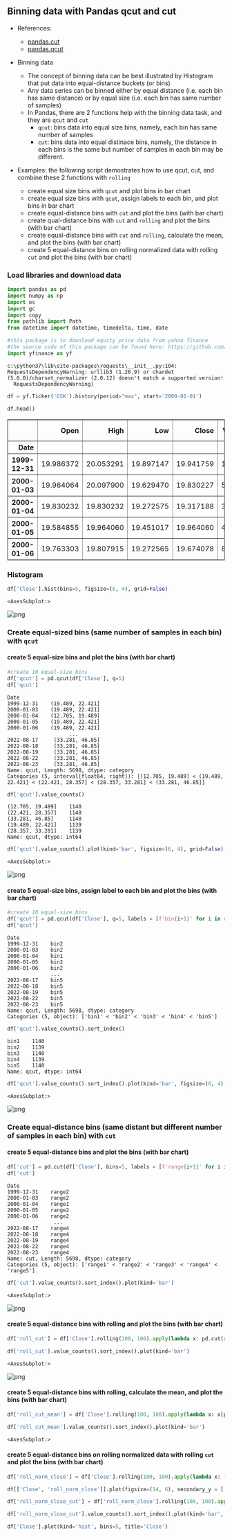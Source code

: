## Binning data with Pandas qcut and cut

- References:
    - [pandas.cut](https://pandas.pydata.org/docs/reference/api/pandas.cut.html)
    - [pandas.qcut](https://pandas.pydata.org/docs/reference/api/pandas.qcut.html)
    
- Binning data
    - The concept of binning data can be best illustrated by Histogram that put data into equal-distance buckets (or bins)
    - Any data series can be binned either by equal distance (i.e. each bin has same distance) or by equal size (i.e. each bin has same number of samples)
    - In Pandas, there are 2 functions help with the binning data task, and they are `qcut` and `cut`
        - `qcut`: bins data into equal size bins, namely, each bin has same number of samples
        - `cut`: bins data into equal distinace bins, namely, the distance in each bins is the same but number of samples in each bin may be different.
        
- Examples: the following script demostrates how to use qcut, cut, and combine these 2 functions with `rolling`
    - create equal size bins with `qcut` and plot bins in bar chart
    - create equal size bins with `qcut`, assign labels to each bin,  and plot bins in bar chart  
    - create equal-distance bins with `cut` and plot the bins (with bar chart)
    - create qual-distance bins with `cut` and `rolling` and plot the bins (with bar chart)
    - create equal-distance bins with `cut` and `rolling`, calculate the mean,  and plot the bins (with bar chart)
    - create 5 equal-distance bins on rolling normalized data with rolling `cut` and plot the bins (with bar chart)

### Load libraries and download data


```python
import pandas as pd
import numpy as np
import os
import gc
import copy
from pathlib import Path
from datetime import datetime, timedelta, time, date
```


```python
#this package is to download equity price data from yahoo finance
#the source code of this package can be found here: https://github.com/ranaroussi/yfinance/blob/main
import yfinance as yf
```

    c:\python37\lib\site-packages\requests\__init__.py:104: RequestsDependencyWarning: urllib3 (1.26.9) or chardet (5.0.0)/charset_normalizer (2.0.12) doesn't match a supported version!
      RequestsDependencyWarning)
    


```python
df = yf.Ticker('GSK').history(period="max", start='2000-01-01')
```


```python
df.head()
```




<div>
<style scoped>
    .dataframe tbody tr th:only-of-type {
        vertical-align: middle;
    }

    .dataframe tbody tr th {
        vertical-align: top;
    }

    .dataframe thead th {
        text-align: right;
    }
</style>
<table border="1" class="dataframe">
  <thead>
    <tr style="text-align: right;">
      <th></th>
      <th>Open</th>
      <th>High</th>
      <th>Low</th>
      <th>Close</th>
      <th>Volume</th>
      <th>Dividends</th>
      <th>Stock Splits</th>
    </tr>
    <tr>
      <th>Date</th>
      <th></th>
      <th></th>
      <th></th>
      <th></th>
      <th></th>
      <th></th>
      <th></th>
    </tr>
  </thead>
  <tbody>
    <tr>
      <th>1999-12-31</th>
      <td>19.986372</td>
      <td>20.053291</td>
      <td>19.897147</td>
      <td>19.941759</td>
      <td>136724</td>
      <td>0.0</td>
      <td>0.0</td>
    </tr>
    <tr>
      <th>2000-01-03</th>
      <td>19.964064</td>
      <td>20.097900</td>
      <td>19.629470</td>
      <td>19.830227</td>
      <td>545423</td>
      <td>0.0</td>
      <td>0.0</td>
    </tr>
    <tr>
      <th>2000-01-04</th>
      <td>19.830232</td>
      <td>19.830232</td>
      <td>19.272575</td>
      <td>19.317188</td>
      <td>360150</td>
      <td>0.0</td>
      <td>0.0</td>
    </tr>
    <tr>
      <th>2000-01-05</th>
      <td>19.584855</td>
      <td>19.964060</td>
      <td>19.451017</td>
      <td>19.964060</td>
      <td>472451</td>
      <td>0.0</td>
      <td>0.0</td>
    </tr>
    <tr>
      <th>2000-01-06</th>
      <td>19.763303</td>
      <td>19.807915</td>
      <td>19.272565</td>
      <td>19.674078</td>
      <td>837407</td>
      <td>0.0</td>
      <td>0.0</td>
    </tr>
  </tbody>
</table>
</div>



### Histogram


```python
df['Close'].hist(bins=5, figsize=(6, 4), grid=False)
```




    <AxesSubplot:>




    
![png](qcut_cut/output_7_1.png)
    


### Create equal-sized bins (same number of samples in each bin) with `qcut`

#### create 5 equal-size bins and plot the bins (with bar chart)


```python
#create 10 equal-size bins
df['qcut'] = pd.qcut(df['Close'], q=5)
df['qcut']
```




    Date
    1999-12-31    (19.489, 22.421]
    2000-01-03    (19.489, 22.421]
    2000-01-04    (12.705, 19.489]
    2000-01-05    (19.489, 22.421]
    2000-01-06    (19.489, 22.421]
                        ...       
    2022-08-17     (33.281, 46.85]
    2022-08-18     (33.281, 46.85]
    2022-08-19     (33.281, 46.85]
    2022-08-22     (33.281, 46.85]
    2022-08-23     (33.281, 46.85]
    Name: qcut, Length: 5698, dtype: category
    Categories (5, interval[float64, right]): [(12.705, 19.489] < (19.489, 22.421] < (22.421, 28.357] < (28.357, 33.281] < (33.281, 46.85]]




```python
df['qcut'].value_counts()
```




    (12.705, 19.489]    1140
    (22.421, 28.357]    1140
    (33.281, 46.85]     1140
    (19.489, 22.421]    1139
    (28.357, 33.281]    1139
    Name: qcut, dtype: int64




```python
df['qcut'].value_counts().plot(kind='bar', figsize=(6, 4), grid=False)
```




    <AxesSubplot:>




    
![png](qcut_cut/output_12_1.png)
    


#### create 5 equal-size bins, assign label to each bin and plot the bins (with bar chart)


```python
#create 10 equal-size bins
df['qcut'] = pd.qcut(df['Close'], q=5, labels = [f'bin{i+1}' for i in range(5)])
df['qcut']
```




    Date
    1999-12-31    bin2
    2000-01-03    bin2
    2000-01-04    bin1
    2000-01-05    bin2
    2000-01-06    bin2
                  ... 
    2022-08-17    bin5
    2022-08-18    bin5
    2022-08-19    bin5
    2022-08-22    bin5
    2022-08-23    bin5
    Name: qcut, Length: 5698, dtype: category
    Categories (5, object): ['bin1' < 'bin2' < 'bin3' < 'bin4' < 'bin5']




```python
df['qcut'].value_counts().sort_index()
```




    bin1    1140
    bin2    1139
    bin3    1140
    bin4    1139
    bin5    1140
    Name: qcut, dtype: int64




```python
df['qcut'].value_counts().sort_index().plot(kind='bar', figsize=(6, 4), grid=False)
```




    <AxesSubplot:>




    
![png](qcut_cut/output_16_1.png)
    


### Create equal-distance bins (same distant but different number of samples in each bin) with `cut`

#### create 5 equal-distance bins and plot the bins (with bar chart)


```python
df['cut'] = pd.cut(df['Close'], bins=5, labels = [f'range{i+1}' for i in range(5)])
df['cut']
```




    Date
    1999-12-31    range2
    2000-01-03    range2
    2000-01-04    range1
    2000-01-05    range2
    2000-01-06    range2
                   ...  
    2022-08-17    range4
    2022-08-18    range4
    2022-08-19    range4
    2022-08-22    range4
    2022-08-23    range4
    Name: cut, Length: 5698, dtype: category
    Categories (5, object): ['range1' < 'range2' < 'range3' < 'range4' < 'range5']




```python
df['cut'].value_counts().sort_index().plot(kind='bar')
```




    <AxesSubplot:>




    
![png](qcut_cut/output_20_1.png)
    


#### create 5 equal-distance bins with rolling and plot the bins (with bar chart)


```python
df['roll_cut'] = df['Close'].rolling(100, 100).apply(lambda x: pd.cut(x, bins=5, labels = [i+1 for i in range(5)])[-1])
```


```python
df['roll_cut'].value_counts().sort_index().plot(kind='bar')
```




    <AxesSubplot:>




    
![png](qcut_cut/output_23_1.png)
    


#### create 5 equal-distance bins with rolling, calculate the mean,  and plot the bins (with bar chart)


```python
df['roll_cut_mean'] = df['Close'].rolling(100, 100).apply(lambda x: x[pd.cut(x, bins=5, labels = [i+1 for i in range(5)])==1].mean())
```


```python
df['roll_cut_mean'].value_counts().sort_index().plot(kind='bar')
```




    <AxesSubplot:>



#### create 5 equal-distance bins on rolling normalized data with rolling `cut` and plot the bins (with bar chart)


```python
df['roll_norm_close'] = df['Close'].rolling(100, 100).apply(lambda x: (x.mean()-x[-1])/x.std())
```


```python
df[['Close', 'roll_norm_close']].plot(figsize=(14, 6), secondary_y = ['roll_norm_close'], grid=True)
```


```python
df['roll_norm_close_cut'] = df['roll_norm_close'].rolling(100, 100).apply(lambda x: pd.cut(x, bins=5, labels = [i+1 for i in range(5)])[-1])
```


```python
df['roll_norm_close_cut'].value_counts().sort_index().plot(kind='bar', title='roll_norm_close_cut')
```


```python
df['Close'].plot(kind='hist', bins=5, title='Close')
```

